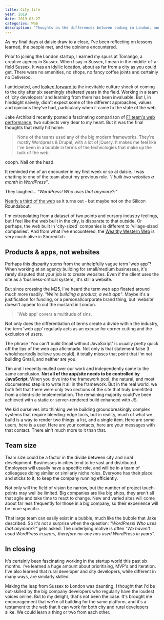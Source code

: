 ```yaml
---
title: City life
year: 2019
date: 2019-03-27
categories: Web
description: 'Thoughts on the differences between coding in London, and out in the sticks'
---
```


As my final days at daisie draw to a close, I've been reflecting on lessons learned, the people met, and the opinions encountered.

Prior to joining the London startup, I earned my spurs at Tomango, a creative agency in Sussex. When I say in Sussex, I mean in the middle-of-a-field Sussex. It was an idyllic location, about as far from a city as you could get. There were no amenities, no shops, no fancy coffee joints and certainly no Deliveroo.

I anticipated, and [looked forward to](/blog/moving-on/) the inevitable culture shock of coming to the city after six seemingly sheltered years in the field. Working in a team of 'city developers' and learning from them has been invaluable. But I, in hindsight naïvely, didn't expect some of the different approaches, values and opinions they've had, particularly when it came to the state of the web.

Jake Archibald recently posted a fascinating comparison of [F1 team's web performance](https://jakearchibald.com/2019/f1-perf/), two subjects very dear to my heart. But it was the final thoughts that really hit home:

> None of the teams used any of the big modern frameworks. They're mostly Wordpress & Drupal, with a lot of jQuery. It makes me feel like I've been in a bubble in terms of the technologies that make up the bulk of the web.

oooph. Nail on the head.

It reminded me of an encounter in my first week or so at daisie. I was chatting to one of the team about my previous role. _"I built two websites a month in WordPress"_.

They laughed... _"WordPress! Who uses that anymore?!"_

[Nearly a third of the web](https://venturebeat.com/2018/03/05/wordpress-now-powers-30-of-websites/) as it turns out - but maybe not on the Silicon Roundabout.

I'm extrapolating from a dataset of two points and cursory industry feelings, but I feel like the web built in the city, is disparate to that outside. Or perhaps, the web built in 'city-sized' companies is different to 'village-sized companies'. And from what I've encountered, the [Wealthy Western Web](https://www.smashingmagazine.com/2017/03/world-wide-web-not-wealthy-western-web-part-1/) is very much alive in Shoreditch.

## Products & apps, not websites

Perhaps this disparity stems from the unhelpfully vague term 'web app'? When working at an agency building for small/medium businesses, it's rarely disputed that your job is to create websites. Even if the client uses the site as a 'business-critical system', it's still a website.

But since crossing the M25, I've heard the term web app floated around much more readily. _"We're building a product, a web app"_. Maybe it's a justification for funding, or a personal/corporate brand thing, but 'website' doesn't appear to cut the mustard in London.

> 'Web app' covers a multitude of sins.

Not only does the differentiation of terms create a divide within the industry, the term 'web app' regularly acts as an excuse for corner cutting and the exclusion of users.

The phrase 'You can't build Gmail without JavaScript' is usually pretty quick off the lips of the web app aficionado. Not only is that statement false (I wholeheartedly believe you could), it totally misses that point that I'm not building Gmail, and neither are you.

Tim and I recently mulled over our work and independently came to the same conclusion. **Not all of the app/site needs to be controlled by JavaScript.** When you dive into the framework pool, the natural, and most documented step is to write it all in the framework. But in the real world, we both felt that there were only two sections of the site that truly benefitted from a client-side implementation. The remaining majority could've been achieved with a static or server-rendered build enhanced with JS.

We kid ourselves into thinking we're building groundbreakingly complex systems that require bleeding-edge tools, but in reality, much of what we build is a way to render two things: a list, and a single item. Here are some users, here is a user. Here are your contacts, here are your messages with that contact. There ain't much more to it than that.

## Team size

Team size could be a factor in the divide between city and rural development. Businesses in cities tend to be vast and distributed. Employees will usually have a specific role, and will be in a team of colleagues doing similar or similarly niche roles. Everyone has their place and sticks to it, to keep the company running efficiently.

Not only will the field of vision be narrow, but the number of project touch-points may well be limited. Big companies are like big ships, they aren't all that agile and take time to react to change. New and varied sites will come about far less frequently for those in a big company, so their experience will be more specific.

That large team can easily exist in a bubble, much like the bubble that Jake described. So it's not a surprise when the question: _"WordPress! Who uses that anymore?!"_ gets asked. The underlying motive is often _"We haven't used WordPress in years, therefore no-one has used WordPress in years"_.

## In closing

It's certainly been fascinating working in the startup world this past six months. I've learned a huge amount about prioritising, MVP's and iteration. I've also learned that rural developer and city developers, while different in many ways, are similarly skilled.

Making the leap from Sussex to London was daunting, I thought that I'd be out-skilled by the big company developers who regularly have the loudest voices online. But to my delight, that's not been the case. It's brought me encouragement that we're all building for the same platform, and it's a testament to the web that it can work for both city and rural developers alike. We could learn a thing or two from each other.
